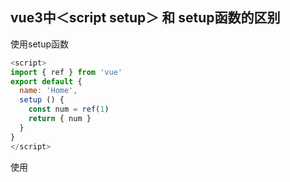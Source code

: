 ## vue3中＜script setup＞ 和 setup函数的区别

使用setup函数
```javascript
<script>
import { ref } from 'vue'
export default {
  name: 'Home',
  setup () {
    const num = ref(1)
    return { num }
  }
}
</script>
```

使用 <script setup>
```javascript
<script setup>
import { ref } from 'vue'
const num = ref(1)
</script>
```

